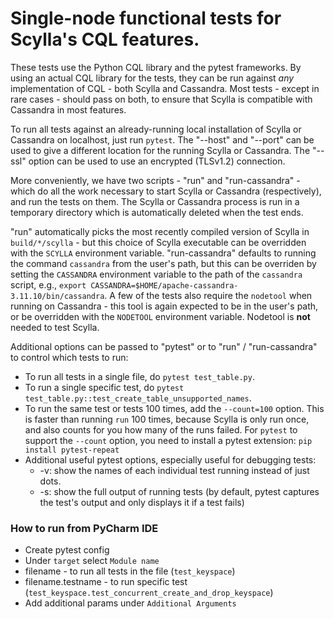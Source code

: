 # Single-node functional tests for Scylla's CQL features.

These tests use the Python CQL library and the pytest frameworks.
By using an actual CQL library for the tests, they can be run against *any*
implementation of CQL - both Scylla and Cassandra. Most tests - except in
rare cases - should pass on both, to ensure that Scylla is compatible with
Cassandra in most features.

To run all tests against an already-running local installation of Scylla
or Cassandra on localhost, just run `pytest`. The "--host" and "--port"
can be used to give a different location for the running Scylla or Cassandra.
The "--ssl" option can be used to use an encrypted (TLSv1.2) connection.

More conveniently, we have two scripts - "run" and "run-cassandra" - which
do all the work necessary to start Scylla or Cassandra (respectively),
and run the tests on them. The Scylla or Cassandra process is run in a
temporary directory which is automatically deleted when the test ends.

"run" automatically picks the most recently compiled version of Scylla in
`build/*/scylla` - but this choice of Scylla executable can be overridden with
the `SCYLLA` environment variable. "run-cassandra" defaults to running the
command `cassandra` from the user's path, but this can be overriden by setting
the `CASSANDRA` environment variable to the path of the `cassandra` script,
e.g., `export CASSANDRA=$HOME/apache-cassandra-3.11.10/bin/cassandra`.
A few of the tests also require the `nodetool` when running on Cassandra -
this tool is again expected to be in the user's path, or be overridden with
the `NODETOOL` environment variable. Nodetool is **not** needed to test
Scylla.

Additional options can be passed to "pytest" or to "run" / "run-cassandra"
to control which tests to run:

* To run all tests in a single file, do `pytest test_table.py`.
* To run a single specific test, do `pytest test_table.py::test_create_table_unsupported_names`.
* To run the same test or tests 100 times, add the `--count=100` option.
  This is faster than running `run` 100 times, because Scylla is only run
  once, and also counts for you how many of the runs failed.
  For `pytest` to support the `--count` option, you need to install a
  pytest extension: `pip install pytest-repeat`
* Additional useful pytest options, especially useful for debugging tests:
  * -v: show the names of each individual test running instead of just dots.
  * -s: show the full output of running tests (by default, pytest captures the test's output and only displays it if a test fails)

### How to run from PyCharm IDE
* Create pytest config
* Under `target` select `Module name`
 * filename - to run all tests in the file (`test_keyspace`) 
 * filename.testname - to run specific test (`test_keyspace.test_concurrent_create_and_drop_keyspace`) 
* Add additional params under `Additional Arguments`

